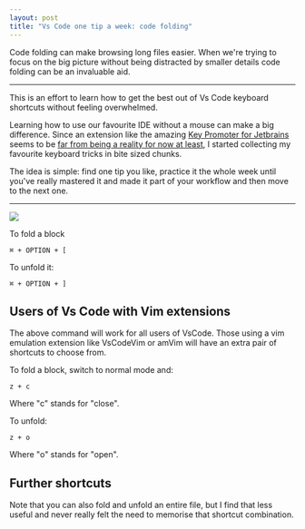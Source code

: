 ```yaml
---
layout: post
title: "Vs Code one tip a week: code folding"
---
```

Code folding can make browsing long files easier. When we're trying to focus on the big picture without being distracted by smaller details code folding can be an invaluable aid.

---
This is an effort to learn how to get the best out of Vs Code keyboard shortcuts without feeling overwhelmed.

Learning how to use our favourite IDE without a mouse can make a big difference.
Since an extension like the amazing [Key Promoter for Jetbrains](https://plugins.jetbrains.com/plugin/4455-key-promoter) seems to be [far from being a reality for now at least](https://github.com/Microsoft/vscode/issues/26729), I started collecting my favourite keyboard tricks in bite sized chunks.

The idea is simple: find one tip you like, practice it the whole week until you've really mastered it and made it part of your workflow and then move to the next one.

---

<img src="https://media.githubusercontent.com/media/nobitagit/blog/gh-pages/images/2019-7-26-vscode-tip-code-folding.gif" />

To fold a block

```
⌘ + OPTION + [
```

To unfold it:

```
⌘ + OPTION + ]
```


## Users of Vs Code with Vim extensions
The above command will work for all users of VsCode. Those using a vim emulation extension like VsCodeVim or amVim will have an extra pair of shortcuts to choose from.

To fold a block, switch to normal mode and:

```
z + c
```
Where "c" stands for "close".

To unfold:

```
z + o
```

Where "o" stands for "open".

## Further shortcuts
Note that you can also fold and unfold an entire file, but I find that less useful and never really felt the need to memorise that shortcut combination.

